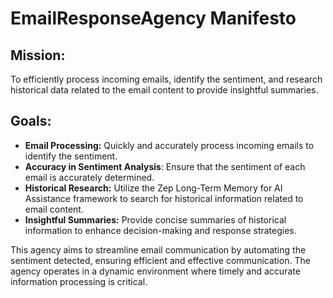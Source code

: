 # EmailResponseAgency Manifesto

## Mission:
To efficiently process incoming emails, identify the sentiment, and research historical data related to the email content to provide insightful summaries.

## Goals:
- **Email Processing:** Quickly and accurately process incoming emails to identify the sentiment.
- **Accuracy in Sentiment Analysis**: Ensure that the sentiment of each email is accurately determined.
- **Historical Research:** Utilize the Zep Long-Term Memory for AI Assistance framework to search for historical information related to email content.
- **Insightful Summaries:** Provide concise summaries of historical information to enhance decision-making and response strategies.

This agency aims to streamline email communication by automating the sentiment detected, ensuring efficient and effective communication. The agency operates in a dynamic environment where timely and accurate information processing is critical.